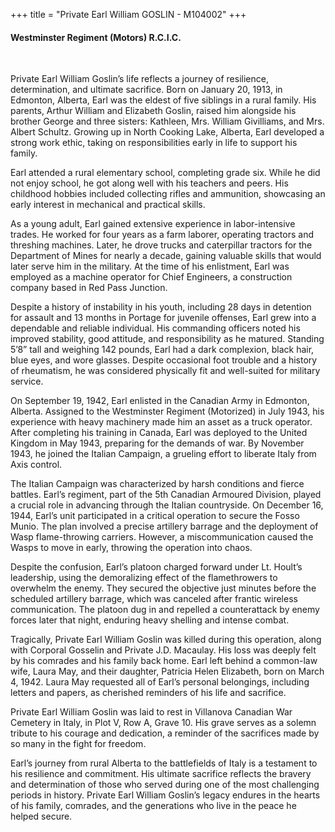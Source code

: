 +++
title = "Private Earl William GOSLIN - M104002"
+++

#### Westminster Regiment (Motors) R.C.I.C.
<br>


Private Earl William Goslin’s life reflects a journey of resilience, determination, and ultimate sacrifice. 
Born on January 20, 1913, in Edmonton, Alberta, Earl was the eldest of five siblings in a rural family. His parents, Arthur William and Elizabeth Goslin, raised him alongside his brother George and three sisters: Kathleen, Mrs. William Givilliams, and Mrs. Albert Schultz. Growing up in North Cooking Lake, Alberta, Earl developed a strong work ethic, taking on responsibilities early in life to support his family.

Earl attended a rural elementary school, completing grade six. While he did not enjoy school, he got along well with his teachers and peers. His childhood hobbies included collecting rifles and ammunition, showcasing an early interest in mechanical and practical skills.

As a young adult, Earl gained extensive experience in labor-intensive trades. He worked for four years as a farm laborer, operating tractors and threshing machines. Later, he drove trucks and caterpillar tractors for the Department of Mines for nearly a decade, gaining valuable skills that would later serve him in the military. At the time of his enlistment, Earl was employed as a machine operator for Chief Engineers, a construction company based in Red Pass Junction.

Despite a history of instability in his youth, including 28 days in detention for assault and 13 months in Portage for juvenile offenses, Earl grew into a dependable and reliable individual. His commanding officers noted his improved stability, good attitude, and responsibility as he matured. 
Standing 5’8” tall and weighing 142 pounds, Earl had a dark complexion, black hair, blue eyes, and wore glasses. 
Despite occasional foot trouble and a history of rheumatism, he was considered physically fit and well-suited for military service.

On September 19, 1942, Earl enlisted in the Canadian Army in Edmonton, Alberta. Assigned to the Westminster Regiment (Motorized) in July 1943, his experience with heavy machinery made him an asset as a truck operator. After completing his training in Canada, Earl was deployed to the United Kingdom in May 1943, preparing for the demands of war. 
By November 1943, he joined the Italian Campaign, a grueling effort to liberate Italy from Axis control.

The Italian Campaign was characterized by harsh conditions and fierce battles. Earl’s regiment, part of the 5th Canadian Armoured Division, played a crucial role in advancing through the Italian countryside. 
On December 16, 1944, Earl’s unit participated in a critical operation to secure the Fosso Munio. The plan involved a precise artillery barrage and the deployment of Wasp flame-throwing carriers. However, a miscommunication caused the Wasps to move in early, throwing the operation into chaos.

Despite the confusion, Earl’s platoon charged forward under Lt. Hoult’s leadership, using the demoralizing effect of the flamethrowers to overwhelm the enemy. They secured the objective just minutes before the scheduled artillery barrage, which was canceled after frantic wireless communication. The platoon dug in and repelled a counterattack by enemy forces later that night, enduring heavy shelling and intense combat.

Tragically, Private Earl William Goslin was killed during this operation, along with Corporal Gosselin and Private J.D. Macaulay. His loss was deeply felt by his comrades and his family back home. 
Earl left behind a common-law wife, Laura May, and their daughter, Patricia Helen Elizabeth, born on March 4, 1942. Laura May requested all of Earl’s personal belongings, including letters and papers, as cherished reminders of his life and sacrifice.

Private Earl William Goslin was laid to rest in Villanova Canadian War Cemetery in Italy, in Plot V, Row A, Grave 10. His grave serves as a solemn tribute to his courage and dedication, a reminder of the sacrifices made by so many in the fight for freedom.

Earl’s journey from rural Alberta to the battlefields of Italy is a testament to his resilience and commitment. His ultimate sacrifice reflects the bravery and determination of those who served during one of the most challenging periods in history. 
Private Earl William Goslin’s legacy endures in the hearts of his family, comrades, and the generations who live in the peace he helped secure.
